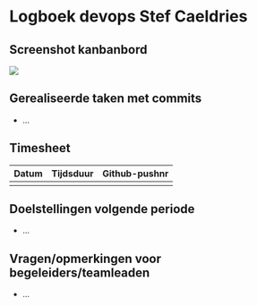 # Logboek devops Stef Caeldries

## Screenshot kanbanbord
![](Logboeken/Stef/afbeeldingenKanban/...)

## Gerealiseerde taken met commits
- ...

## Timesheet
|Datum|Tijdsduur|Github-pushnr|
|:---|:---|:---|
||||

## Doelstellingen volgende periode
- ...

## Vragen/opmerkingen voor begeleiders/teamleaden
- ...
